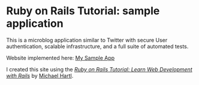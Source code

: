 # Ruby on Rails Tutorial: sample application

This is a microblog application similar to Twitter with secure
User authentication, scalable infrastructure, and a full suite
of automated tests.

Website implemented here:
[My Sample App](https://sheltered-island-5311.herokupp.com)

I created this site using the 
[*Ruby on Rails Tutorial:
Learn Web Development with Rails*](http://www.railstutorial.org/)
by [Michael Hartl](http://www.michaelhartl.com/).
